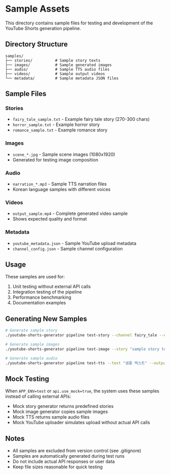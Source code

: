 # Sample Assets

This directory contains sample files for testing and development of the YouTube Shorts generation pipeline.

## Directory Structure

```
samples/
├── stories/          # Sample story texts
├── images/           # Sample generated images
├── audio/            # Sample TTS audio files
├── videos/           # Sample output videos
└── metadata/         # Sample metadata JSON files
```

## Sample Files

### Stories
- `fairy_tale_sample.txt` - Example fairy tale story (270-300 chars)
- `horror_sample.txt` - Example horror story
- `romance_sample.txt` - Example romance story

### Images
- `scene_*.jpg` - Sample scene images (1080x1920)
- Generated for testing image composition

### Audio
- `narration_*.mp3` - Sample TTS narration files
- Korean language samples with different voices

### Videos
- `output_sample.mp4` - Complete generated video sample
- Shows expected quality and format

### Metadata
- `youtube_metadata.json` - Sample YouTube upload metadata
- `channel_config.json` - Sample channel configuration

## Usage

These samples are used for:
1. Unit testing without external API calls
2. Integration testing of the pipeline
3. Performance benchmarking
4. Documentation examples

## Generating New Samples

```bash
# Generate sample story
./youtube-shorts-generator pipeline test-story --channel fairy_tale --output samples/stories/

# Generate sample images
./youtube-shorts-generator pipeline test-image --story "sample story text" --output samples/images/

# Generate sample audio
./youtube-shorts-generator pipeline test-tts --text "샘플 텍스트" --output samples/audio/
```

## Mock Testing

When `APP_ENV=test` or `api.use_mock=true`, the system uses these samples instead of calling external APIs:
- Mock story generator returns predefined stories
- Mock image generator copies sample images
- Mock TTS returns sample audio files
- Mock YouTube uploader simulates upload without actual API calls

## Notes

- All samples are excluded from version control (see .gitignore)
- Samples are automatically generated during test runs
- Do not include actual API responses or user data
- Keep file sizes reasonable for quick testing
